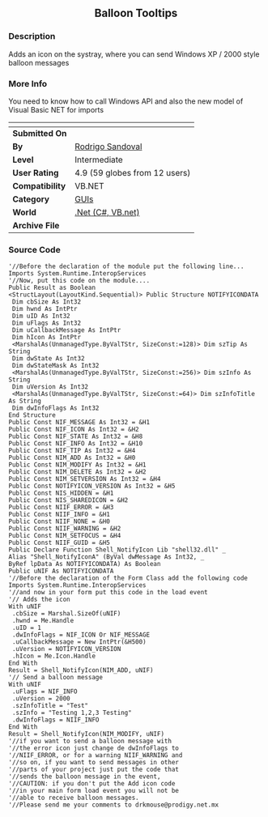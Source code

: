 ﻿<div align="center">

## Balloon Tooltips


</div>

### Description

Adds an icon on the systray, where you can send Windows XP / 2000 style balloon messages
 
### More Info
 
You need to know how to call Windows API and also the new model of Visual Basic NET for imports


<span>             |<span>
---                |---
**Submitted On**   |
**By**             |[Rodrigo Sandoval](https://github.com/Planet-Source-Code/PSCIndex/blob/master/ByAuthor/rodrigo-sandoval.md)
**Level**          |Intermediate
**User Rating**    |4.9 (59 globes from 12 users)
**Compatibility**  |VB\.NET
**Category**       |[GUIs](https://github.com/Planet-Source-Code/PSCIndex/blob/master/ByCategory/guis__10-30.md)
**World**          |[\.Net \(C\#, VB\.net\)](https://github.com/Planet-Source-Code/PSCIndex/blob/master/ByWorld/net-c-vb-net.md)
**Archive File**   |[](https://github.com/Planet-Source-Code/rodrigo-sandoval-balloon-tooltips__10-68/archive/master.zip)





### Source Code

```
'//Before the declaration of the module put the following line...
Imports System.Runtime.InteropServices
'//Now, put this code on the module....
Public Result as Boolean
<StructLayout(LayoutKind.Sequential)> Public Structure NOTIFYICONDATA
 Dim cbSize As Int32
 Dim hwnd As IntPtr
 Dim uID As Int32
 Dim uFlags As Int32
 Dim uCallbackMessage As IntPtr
 Dim hIcon As IntPtr
 <MarshalAs(UnmanagedType.ByValTStr, SizeConst:=128)> Dim szTip As String
 Dim dwState As Int32
 Dim dwStateMask As Int32
 <MarshalAs(UnmanagedType.ByValTStr, SizeConst:=256)> Dim szInfo As String
 Dim uVersion As Int32
 <MarshalAs(UnmanagedType.ByValTStr, SizeConst:=64)> Dim szInfoTitle As String
 Dim dwInfoFlags As Int32
End Structure
Public Const NIF_MESSAGE As Int32 = &H1
Public Const NIF_ICON As Int32 = &H2
Public Const NIF_STATE As Int32 = &H8
Public Const NIF_INFO As Int32 = &H10
Public Const NIF_TIP As Int32 = &H4
Public Const NIM_ADD As Int32 = &H0
Public Const NIM_MODIFY As Int32 = &H1
Public Const NIM_DELETE As Int32 = &H2
Public Const NIM_SETVERSION As Int32 = &H4
Public Const NOTIFYICON_VERSION As Int32 = &H5
Public Const NIS_HIDDEN = &H1
Public Const NIS_SHAREDICON = &H2
Public Const NIIF_ERROR = &H3
Public Const NIIF_INFO = &H1
Public Const NIIF_NONE = &H0
Public Const NIIF_WARNING = &H2
Public Const NIM_SETFOCUS = &H4
Public Const NIIF_GUID = &H5
Public Declare Function Shell_NotifyIcon Lib "shell32.dll" _
Alias "Shell_NotifyIconA" (ByVal dwMessage As Int32, _
ByRef lpData As NOTIFYICONDATA) As Boolean
Public uNIF As NOTIFYICONDATA
'//Before the declaration of the Form Class add the following code
Imports System.Runtime.InteropServices
'//and now in your form put this code in the load event
'// Adds the icon
With uNIF
 .cbSize = Marshal.SizeOf(uNIF)
 .hwnd = Me.Handle
 .uID = 1
 .dwInfoFlags = NIF_ICON Or NIF_MESSAGE
 .uCallbackMessage = New IntPtr(&H500)
 .uVersion = NOTIFYICON_VERSION
 .hIcon = Me.Icon.Handle
End With
Result = Shell_NotifyIcon(NIM_ADD, uNIF)
'// Send a balloon message
With uNIF
 .uFlags = NIF_INFO
 .uVersion = 2000
 .szInfoTitle = "Test"
 .szInfo = "Testing 1,2,3 Testing"
 .dwInfoFlags = NIIF_INFO
End With
Result = Shell_NotifyIcon(NIM_MODIFY, uNIF)
'//if you want to send a balloon message with
'//the error icon just change de dwInfoFlags to
'//NIIF_ERROR, or for a warning NIIF_WARNING and
'//so on, if you want to send messages in other
'//parts of your project just put the code that
'//sends the balloon message in the event,
'//CAUTION: if you don't put the Add icon code
'//in your main form load event you will not be
'//able to receive balloon messages.
'//Please send me your comments to drkmouse@prodigy.net.mx
```

